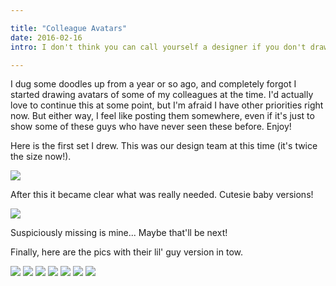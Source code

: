 ```yaml
---

title: "Colleague Avatars"  
date: 2016-02-16  
intro: I don't think you can call yourself a designer if you don't draw cute little avatars at some point. Right?  

---
```


I dug some doodles up from a year or so ago, and completely forgot I started drawing avatars of some of my colleagues at the time. I'd actually love to continue this at some point, but I'm afraid I have other priorities right now. But either way, I feel like posting them somewhere, even if it's just to show some of these guys who have never seen these before. Enjoy!

Here is the first set I drew. This was our design team at this time (it's twice the size now!).

<div class="image-wrapper large image-full">
    <img src="../images/blog/grown-ups.jpg" />
</div>

After this it became clear what was really needed. Cutesie baby versions!

<div class="image-wrapper large image-full">
    <img src="../images/blog/kids.jpg" />
</div>

Suspiciously missing is mine... Maybe that'll be next!

Finally, here are the pics with their lil' guy version in tow. 

<div class="image-wrapper large image-three-across">
    <img src="../images/blog/dom-07.jpg" />
    <img src="../images/blog/natalie-02.jpg" />
    <img src="../images/blog/alex-03.png" />
    <img src="../images/blog/jess-06.jpg" />
    <img src="../images/blog/juddy-01.jpg" />
    <img src="../images/blog/stephen-04.png" />
    <img src="../images/blog/nicki-05.jpg" />
</div>